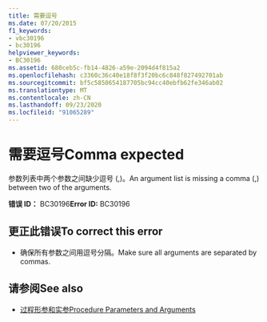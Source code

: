```yaml
---
title: 需要逗号
ms.date: 07/20/2015
f1_keywords:
- vbc30196
- bc30196
helpviewer_keywords:
- BC30196
ms.assetid: 680ceb5c-fb14-4826-a59e-2094d4f815a2
ms.openlocfilehash: c3360c36c40e18f8f3f20bc6c848f827492701ab
ms.sourcegitcommit: bf5c5850654187705bc94cc40ebfb62fe346ab02
ms.translationtype: MT
ms.contentlocale: zh-CN
ms.lasthandoff: 09/23/2020
ms.locfileid: "91065289"
---
```

# <a name="comma-expected"></a><span data-ttu-id="09db3-102">需要逗号</span><span class="sxs-lookup"><span data-stu-id="09db3-102">Comma expected</span></span>

<span data-ttu-id="09db3-103">参数列表中两个参数之间缺少逗号 (,)。</span><span class="sxs-lookup"><span data-stu-id="09db3-103">An argument list is missing a comma (,) between two of the arguments.</span></span>  
  
 <span data-ttu-id="09db3-104">**错误 ID：** BC30196</span><span class="sxs-lookup"><span data-stu-id="09db3-104">**Error ID:** BC30196</span></span>  
  
## <a name="to-correct-this-error"></a><span data-ttu-id="09db3-105">更正此错误</span><span class="sxs-lookup"><span data-stu-id="09db3-105">To correct this error</span></span>  
  
- <span data-ttu-id="09db3-106">确保所有参数之间用逗号分隔。</span><span class="sxs-lookup"><span data-stu-id="09db3-106">Make sure all arguments are separated by commas.</span></span>  
  
## <a name="see-also"></a><span data-ttu-id="09db3-107">请参阅</span><span class="sxs-lookup"><span data-stu-id="09db3-107">See also</span></span>

- [<span data-ttu-id="09db3-108">过程形参和实参</span><span class="sxs-lookup"><span data-stu-id="09db3-108">Procedure Parameters and Arguments</span></span>](../programming-guide/language-features/procedures/procedure-parameters-and-arguments.md)
